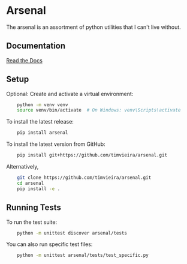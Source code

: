 # Arsenal

The arsenal is an assortment of python utilities that I can't live without.

## Documentation

[Read the Docs](https://python-arsenal.readthedocs.io/en/latest/)

## Setup

Optional: Create and activate a virtual environment:

```bash
    python -m venv venv
    source venv/bin/activate  # On Windows: venv\Scripts\activate
```

To install the latest release:

```bash
    pip install arsenal
```
    
To install the latest version from GitHub:

```bash
    pip install git+https://github.com/timvieira/arsenal.git
```

Alternatively,

```bash
    git clone https://github.com/timvieira/arsenal.git
    cd arsenal
    pip install -e .
```

## Running Tests

To run the test suite:

```bash
    python -m unittest discover arsenal/tests
```

You can also run specific test files:

```bash
    python -m unittest arsenal/tests/test_specific.py
```
